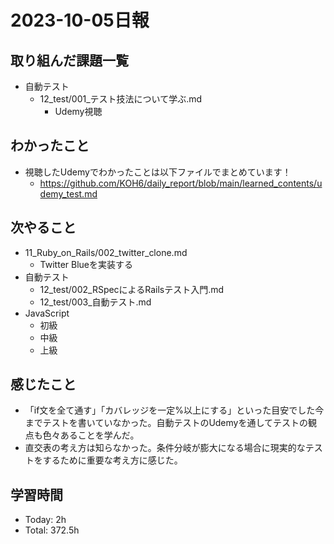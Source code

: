 # 2023-10-05日報

## 取り組んだ課題一覧
* 自動テスト
  * 12_test/001_テスト技法について学ぶ.md
    * Udemy視聴

## わかったこと
* 視聴したUdemyでわかったことは以下ファイルでまとめています！
  * https://github.com/KOH6/daily_report/blob/main/learned_contents/udemy_test.md

## 次やること
* 11_Ruby_on_Rails/002_twitter_clone.md
  * Twitter Blueを実装する
* 自動テスト
  * 12_test/002_RSpecによるRailsテスト入門.md
  * 12_test/003_自動テスト.md
* JavaScript
  * 初級
  * 中級
  * 上級

## 感じたこと
* 「if文を全て通す」「カバレッジを一定%以上にする」といった目安でした今までテストを書いていなかった。自動テストのUdemyを通してテストの観点も色々あることを学んだ。
* 直交表の考え方は知らなかった。条件分岐が膨大になる場合に現実的なテストをするために重要な考え方に感じた。

## 学習時間
* Today: 2h
* Total: 372.5h
